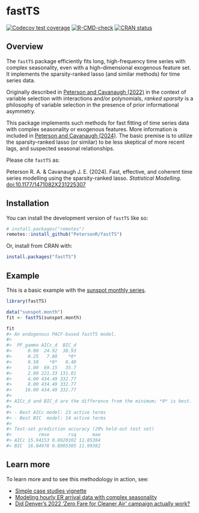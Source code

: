
<!-- README.md is generated from README.Rmd. Please edit that file -->

# fastTS

<!-- badges: start -->

[![Codecov test
coverage](https://codecov.io/gh/petersonR/fastTS/branch/main/graph/badge.svg)](https://app.codecov.io/gh/petersonR/fastTS?branch=main)
[![R-CMD-check](https://github.com/petersonR/fastTS/actions/workflows/R-CMD-check.yaml/badge.svg)](https://github.com/petersonR/fastTS/actions/workflows/R-CMD-check.yaml)
[![CRAN
status](https://www.r-pkg.org/badges/version/fastTS)](https://CRAN.R-project.org/package=fastTS)
<!-- badges: end -->

## Overview

The `fastTS` package efficiently fits long, high-frequency time series
with complex seasonality, even with a high-dimensional exogenous feature
set. It implements the sparsity-ranked lasso (and similar methods) for
time series data.

Originally described in [Peterson and Cavanaugh
(2022)](https://doi.org/10.1007/s10182-021-00431-7) in the context of
variable selection with interactions and/or polynomials, *ranked
sparsity* is a philosophy of variable selection in the presence of prior
informational asymmetry.

This package implements such methods for fast fitting of time series
data with complex seasonality or exogenous features. More information is
included in [Peterson and Cavanaugh
(2024)](https://doi.org/10.1177/1471082X231225307). The basic premise is
to utilize the sparsity-ranked lasso (or similar) to be less skeptical
of more recent lags, and suspected seasonal relationships.

Please cite `fastTS` as:

Peterson R. A. & Cavanaugh J. E. (2024). Fast, effective, and coherent
time series modelling using the sparsity-ranked lasso. *Statistical
Modelling*. <doi:10.1177/1471082X231225307>

## Installation

You can install the development version of `fastTS` like so:

``` r
# install.packages("remotes")
remotes::install_github("PetersonR/fastTS")
```

Or, install from CRAN with:

``` r
install.packages("fastTS")
```

## Example

This is a basic example with the [sunspot monthly
series](https://stat.ethz.ch/R-manual/R-devel/library/datasets/html/sunspot.month.html).

``` r
library(fastTS)

data("sunspot.month")
fit <- fastTS(sunspot.month)

fit
#> An endogenous PACF-based fastTS model.
#> 
#>  PF_gamma AICc_d  BIC_d
#>      0.00  24.92  38.93
#>      0.25   7.88    *0*
#>      0.50    *0*   0.48
#>      1.00  69.15   35.7
#>      2.00 221.33 131.01
#>      4.00 434.49 332.77
#>      8.00 434.49 332.77
#>     16.00 434.49 332.77
#> 
#> AICc_d and BIC_d are the difference from the minimum; *0* is best.
#> 
#> - Best AICc model: 23 active terms
#> - Best BIC  model: 14 active terms
#> 
#> Test-set prediction accuracy (20% held-out test set)
#>          rmse       rsq      mae
#> AICc 15.94153 0.8920102 11.85384
#> BIC  16.04978 0.8905385 11.99382
```

## Learn more

To learn more and to see this methodology in action, see:

- [Simple case studies
  vignette](https://petersonr.github.io/fastTS/articles/case_studies.html)
- [Modeling hourly ER arrival data with complex
  seasonality](https://petersonr.github.io/fastTS/articles/hourly_er_visits.html)
- [Did Denver’s 2022 ‘Zero Fare for Cleaner Air’ campaign actually
  work?](https://data-diction.com/posts/did-denver-zero-fare-policy-work/#modeling)
